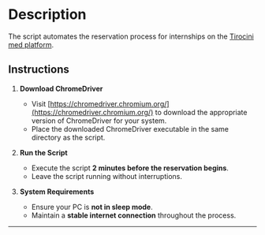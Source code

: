 # Description

The script automates the reservation process for internships on the [Tirocini med platform](https://tiromed.med.unipi.it).

## Instructions  

1. **Download ChromeDriver**  
   - Visit [https://chromedriver.chromium.org/](https://chromedriver.chromium.org/) to download the appropriate version of ChromeDriver for your system.  
   - Place the downloaded ChromeDriver executable in the same directory as the script.  

2. **Run the Script**  
   - Execute the script **2 minutes before the reservation begins**.  
   - Leave the script running without interruptions.  

3. **System Requirements**  
   - Ensure your PC is **not in sleep mode**.  
   - Maintain a **stable internet connection** throughout the process.  

---
